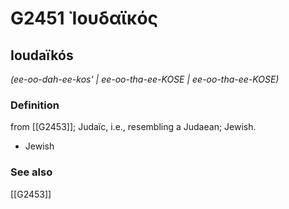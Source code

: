 # G2451 Ἰουδαϊκός

## Ioudaïkós

_(ee-oo-dah-ee-kos' | ee-oo-tha-ee-KOSE | ee-oo-tha-ee-KOSE)_

### Definition

from [[G2453]]; Judaïc, i.e., resembling a Judaean; Jewish.

- Jewish

### See also

[[G2453]]

